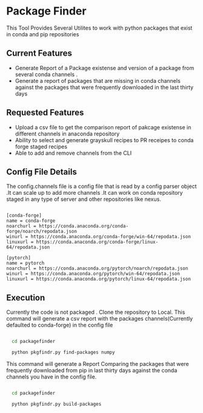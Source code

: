
# Package Finder
This Tool Provides Several Utilites to work with python packages that exist in conda and pip repositories




## Current Features

- Generate Report of a Package existense and version 
   of a package from several conda channels .
- Generate a report of packages that are missing in 
  conda channels against the packages that were frequently 
  downloaded in the last thirty days

## Requested Features

- Upload a csv file to get the comparison report of pakcage existense in 
  different channels in anaconda repository 
- Ability to select and generate grayskull recipes to 
  PR receipes to conda forge staged recipes
- Able to add and remove channels from the CLI

## Config File Details

The config.channels file is a config file that is read by a config parser object .It can scale up to add more channels .It can work on conda repository staged in any type of server and other repositories like nexus.

```

[conda-forge]
name = conda-forge
noarchurl = https://conda.anaconda.org/conda-forge/noarch/repodata.json
winurl = https://conda.anaconda.org/conda-forge/win-64/repodata.json
linuxurl = https://conda.anaconda.org/conda-forge/linux-64/repodata.json

[pytorch]
name = pytorch
noarchurl = https://conda.anaconda.org/pytorch/noarch/repodata.json
winurl = https://conda.anaconda.org/pytorch/win-64/repodata.json
linuxurl = https://conda.anaconda.org/pytorch/linux-64/repodata.json

```

  


## Execution 

Currently the code is not packaged . Clone the repository to Local.
This command will generate a csv report with the packages channels(Currently defaulted to conda-forge) in the config file
```bash

  cd packagefinder

  python pkgfindr.py find-packages numpy

```

This command will generate a Report Comparing the packages that were
frequently downloaded from pip in last thirty days against the conda channels you have in the config file.

```bash

  cd packagefinder

  python pkgfindr.py build-packages 

```


    

